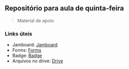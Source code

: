 ## Repositório para aula de quinta-feira
> Material de apoio

### Links úteis
- Jamboard:   <a href="https://jamboard.google.com/d/1Cc8qhQ3vY6ka8Bc1lmG_dByfIbHYQKFRC-0BbD3YuBE/edit?usp=sharing" target="_blank">Jamboard<a/>   
- Forms:  <a href="https://forms.gle/YUDTRZB5FUXUrawc8" target="_blank">Forms<a/>
- Badge: <a href="https://www.canva.com/design/DAFRUlEOUZE/B1zuV-ncIsVOWcszFn1naQ/edit?utm_content=DAFRUlEOUZE&utm_campaign=designshare&utm_medium=link2&utm_source=sharebutton" target="_blank">Badge<a/> 
- Arquivos no drive: <a href="https://drive.google.com/drive/folders/1bjVAximkZEyEpjt_nhnoP_ZBYcgU7bp4?usp=share_link" target="_blank">Drive<a/>

